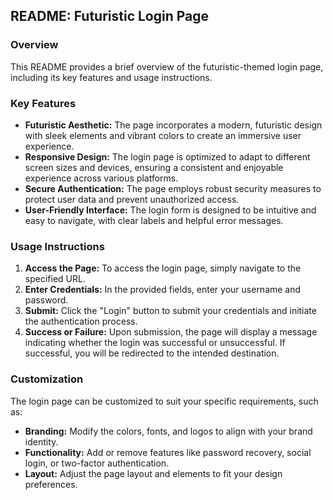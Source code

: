 ## **README: Futuristic Login Page**

### **Overview**

This README provides a brief overview of the futuristic-themed login page, including its key features and usage instructions.

### **Key Features**

* **Futuristic Aesthetic:** The page incorporates a modern, futuristic design with sleek elements and vibrant colors to create an immersive user experience.
* **Responsive Design:** The login page is optimized to adapt to different screen sizes and devices, ensuring a consistent and enjoyable experience across various platforms.
* **Secure Authentication:** The page employs robust security measures to protect user data and prevent unauthorized access.
* **User-Friendly Interface:** The login form is designed to be intuitive and easy to navigate, with clear labels and helpful error messages.

### **Usage Instructions**

1. **Access the Page:** To access the login page, simply navigate to the specified URL.
2. **Enter Credentials:** In the provided fields, enter your username and password.
3. **Submit:** Click the "Login" button to submit your credentials and initiate the authentication process.
4. **Success or Failure:** Upon submission, the page will display a message indicating whether the login was successful or unsuccessful. If successful, you will be redirected to the intended destination.

### **Customization**

The login page can be customized to suit your specific requirements, such as:

* **Branding:** Modify the colors, fonts, and logos to align with your brand identity.
* **Functionality:** Add or remove features like password recovery, social login, or two-factor authentication.
* **Layout:** Adjust the page layout and elements to fit your design preferences.

